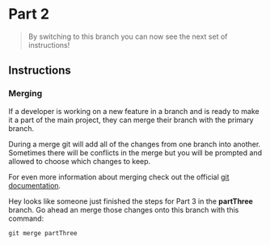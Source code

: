 # Part 2
> By switching to this branch you can now see the next set of instructions!

## Instructions
### Merging
If a developer is working on a new feature in a branch and is ready to make it a part of the main project, they can merge their branch with the primary branch.

During a merge git will add all of the changes from one branch into another. Sometimes there will be conflicts in the merge but you will be prompted and allowed to choose which changes to keep.

For even more information about merging check out the official [git documentation](https://git-scm.com/docs/git-merge).

Hey looks like someone just finished the steps for Part 3 in the **partThree** branch. Go ahead an merge those changes onto this branch with this command:

`git merge partThree`